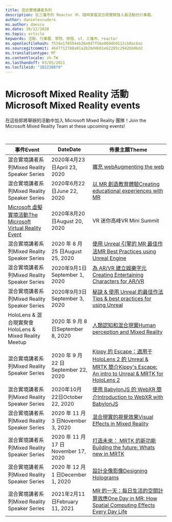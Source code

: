 ```yaml
---
title: 混合實境講者系列
description: 在三藩市的 Reactor 中，隨時掌握混合現實開發人員活動的行事曆。
author: danielescudero
ms.author: daescu
ms.date: 10/12/2020
ms.topic: article
keywords: 活動、行事曆、學院、排程、sf、三藩市、reactor
ms.openlocfilehash: f534a170594eb26e0d7f56e8694b9112cb0acbac
ms.sourcegitcommit: 4647712788a91a2b26d4b01e62285c2942bb0bd2
ms.translationtype: MT
ms.contentlocale: zh-TW
ms.lasthandoff: 03/05/2021
ms.locfileid: "102230879"
---
```

# <a name="microsoft-mixed-reality-events"></a><span data-ttu-id="7f28d-104">Microsoft Mixed Reality 活動</span><span class="sxs-lookup"><span data-stu-id="7f28d-104">Microsoft Mixed Reality events</span></span>

<span data-ttu-id="7f28d-105">在這些即將舉辦的活動中加入 Microsoft Mixed Reality 團隊！</span><span class="sxs-lookup"><span data-stu-id="7f28d-105">Join the Microsoft Mixed Reality Team at these upcoming events!</span></span>

<br>

|<span data-ttu-id="7f28d-106">事件</span><span class="sxs-lookup"><span data-stu-id="7f28d-106">Event</span></span>|<span data-ttu-id="7f28d-107">Date</span><span class="sxs-lookup"><span data-stu-id="7f28d-107">Date</span></span>|<span data-ttu-id="7f28d-108">佈景主題</span><span class="sxs-lookup"><span data-stu-id="7f28d-108">Theme</span></span>|
|-------------|-------------|-----|
| <span data-ttu-id="7f28d-109">混合實境講者系列</span><span class="sxs-lookup"><span data-stu-id="7f28d-109">Mixed Reality Speaker Series</span></span>|<span data-ttu-id="7f28d-110">2020年4月23日</span><span class="sxs-lookup"><span data-stu-id="7f28d-110">April 23, 2020</span></span>|[<span data-ttu-id="7f28d-111">擴充 web</span><span class="sxs-lookup"><span data-stu-id="7f28d-111">Augmenting the web</span></span>](https://channel9.msdn.com/Shows/Docs-Mixed-Reality/Augmenting-WebXR-Standards)|
| <span data-ttu-id="7f28d-112">混合實境講者系列</span><span class="sxs-lookup"><span data-stu-id="7f28d-112">Mixed Reality Speaker Series</span></span>|<span data-ttu-id="7f28d-113">2020年6月22日</span><span class="sxs-lookup"><span data-stu-id="7f28d-113">June 22, 2020</span></span>|[<span data-ttu-id="7f28d-114">以 MR 創造教育體驗</span><span class="sxs-lookup"><span data-stu-id="7f28d-114">Creating educational experiences with MR</span></span>](https://channel9.msdn.com/Shows/Docs-Mixed-Reality/Educational-Experiences-in-MR)|
| [<span data-ttu-id="7f28d-115">Microsoft 虛擬實境活動</span><span class="sxs-lookup"><span data-stu-id="7f28d-115">The Microsoft Virtual Reality Event</span></span>](https://www.meetup.com/hololens-mr/events/272364822/)|<span data-ttu-id="7f28d-116">2020年8月20日</span><span class="sxs-lookup"><span data-stu-id="7f28d-116">August 20, 2020</span></span>|<span data-ttu-id="7f28d-117">VR 迷你高峰</span><span class="sxs-lookup"><span data-stu-id="7f28d-117">VR Mini Summit</span></span>|
| <span data-ttu-id="7f28d-118">混合實境講者系列</span><span class="sxs-lookup"><span data-stu-id="7f28d-118">Mixed Reality Speaker Series</span></span>|<span data-ttu-id="7f28d-119">2020 年 8 月 25 日</span><span class="sxs-lookup"><span data-stu-id="7f28d-119">August 25, 2020</span></span>|[<span data-ttu-id="7f28d-120">使用 Unreal 引擎的 MR 最佳作法</span><span class="sxs-lookup"><span data-stu-id="7f28d-120">MR Best Practices using Unreal Engine</span></span>](https://channel9.msdn.com/Shows/Docs-Mixed-Reality/Tips-and-Best-Practices-for-using-UE4-in-MR)|
| <span data-ttu-id="7f28d-121">混合實境講者系列</span><span class="sxs-lookup"><span data-stu-id="7f28d-121">Mixed Reality Speaker Series</span></span>|<span data-ttu-id="7f28d-122">2020年9月1日</span><span class="sxs-lookup"><span data-stu-id="7f28d-122">September 1, 2020</span></span>|[<span data-ttu-id="7f28d-123">為 AR/VR 建立娛樂字元</span><span class="sxs-lookup"><span data-stu-id="7f28d-123">Creating Entertaining Characters for AR/VR</span></span>](https://channel9.msdn.com/Shows/Docs-Mixed-Reality/Creating-Entertaining-Characters-for-Mixed-Reality)|
| <span data-ttu-id="7f28d-124">混合實境講者系列</span><span class="sxs-lookup"><span data-stu-id="7f28d-124">Mixed Reality Speaker Series</span></span>|<span data-ttu-id="7f28d-125">2020年9月3日</span><span class="sxs-lookup"><span data-stu-id="7f28d-125">September 3, 2020</span></span>|[<span data-ttu-id="7f28d-126">秘訣 & 使用 Unreal 的最佳作法</span><span class="sxs-lookup"><span data-stu-id="7f28d-126">Tips & best practices for using Unreal</span></span>](https://channel9.msdn.com/Shows/Docs-Mixed-Reality/Tips-and-Best-Practices-for-using-UE4-in-MR)|
| <span data-ttu-id="7f28d-127">HoloLens & 混合現實聚會</span><span class="sxs-lookup"><span data-stu-id="7f28d-127">HoloLens & Mixed Reality Meetup</span></span>|<span data-ttu-id="7f28d-128">2020 年 9 月 8 日</span><span class="sxs-lookup"><span data-stu-id="7f28d-128">September 8, 2020</span></span>|[<span data-ttu-id="7f28d-129">人類認知和混合現實</span><span class="sxs-lookup"><span data-stu-id="7f28d-129">Human perception and Mixed Reality</span></span>](https://channel9.msdn.com/Shows/Docs-Mixed-Reality/Human-Perception-and-Mixed-Reality)|
| <span data-ttu-id="7f28d-130">混合實境講者系列</span><span class="sxs-lookup"><span data-stu-id="7f28d-130">Mixed Reality Speaker Series</span></span>|<span data-ttu-id="7f28d-131">2020 年 9 月 22 日</span><span class="sxs-lookup"><span data-stu-id="7f28d-131">September 22, 2020</span></span>|[<span data-ttu-id="7f28d-132">Kippy 的 Escape：適用于 HoloLens 2 的 Unreal & MRTK 簡介</span><span class="sxs-lookup"><span data-stu-id="7f28d-132">Kippy's Escape: An intro to Unreal & MRTK for HoloLens 2</span></span>](../develop/unreal/unreal-kippys-escape.md)|
| <span data-ttu-id="7f28d-133">混合實境講者系列</span><span class="sxs-lookup"><span data-stu-id="7f28d-133">Mixed Reality Speaker Series</span></span>|<span data-ttu-id="7f28d-134">2020年10月22日</span><span class="sxs-lookup"><span data-stu-id="7f28d-134">October 22, 2020</span></span>|[<span data-ttu-id="7f28d-135">使用 BabylonJS 的 WebXR 簡介</span><span class="sxs-lookup"><span data-stu-id="7f28d-135">Introduction to WebXR with BabylonJS</span></span>](https://channel9.msdn.com/Shows/Docs-Mixed-Reality/Adding-Augmented-Reality-to-your-Typescript-Project)|
| <span data-ttu-id="7f28d-136">混合實境講者系列</span><span class="sxs-lookup"><span data-stu-id="7f28d-136">Mixed Reality Speaker Series</span></span>|<span data-ttu-id="7f28d-137">2020 年 11 月 3 日</span><span class="sxs-lookup"><span data-stu-id="7f28d-137">November 3, 2020</span></span>|[<span data-ttu-id="7f28d-138">混合現實的視覺效果</span><span class="sxs-lookup"><span data-stu-id="7f28d-138">Visual Effects in Mixed Reality</span></span>](https://channel9.msdn.com/Shows/Mixed-Reality/Visual-Effects-in-Mixed-Reality)|
| <span data-ttu-id="7f28d-139">混合實境講者系列</span><span class="sxs-lookup"><span data-stu-id="7f28d-139">Mixed Reality Speaker Series</span></span>|<span data-ttu-id="7f28d-140">2020 年 11 月 17 日</span><span class="sxs-lookup"><span data-stu-id="7f28d-140">November 17, 2020</span></span>|[<span data-ttu-id="7f28d-141">打造未來： MRTK 的新功能</span><span class="sxs-lookup"><span data-stu-id="7f28d-141">Building the future: Whats new in MRTK</span></span>](https://channel9.msdn.com/Shows/Docs-Mixed-Reality/Building-the-Future-Whats-New-in-the-Mixed-Reality-Toolkit)|
| <span data-ttu-id="7f28d-142">混合實境講者系列</span><span class="sxs-lookup"><span data-stu-id="7f28d-142">Mixed Reality Speaker Series</span></span>|<span data-ttu-id="7f28d-143">2020 年 12 月 1 日</span><span class="sxs-lookup"><span data-stu-id="7f28d-143">December 1, 2020</span></span>|[<span data-ttu-id="7f28d-144">設計全像影像</span><span class="sxs-lookup"><span data-stu-id="7f28d-144">Designing Holograms</span></span>](https://channel9.msdn.com/Shows/Docs-Mixed-Reality/Making-of-Designing-Holograms)|
| <span data-ttu-id="7f28d-145">混合實境講者系列</span><span class="sxs-lookup"><span data-stu-id="7f28d-145">Mixed Reality Speaker Series</span></span>|<span data-ttu-id="7f28d-146">2021年2月11日</span><span class="sxs-lookup"><span data-stu-id="7f28d-146">February 11, 2021</span></span>|[<span data-ttu-id="7f28d-147">MR 的一天：每日生活的空間計算效應</span><span class="sxs-lookup"><span data-stu-id="7f28d-147">One Day in MR: How Spatial Computing Effects Every Day Life</span></span>](https://channel9.msdn.com/Shows/Mixed-Reality/One-Day-In-MR-How-Spatial-Computing-Effects-Every-Day-Life)|

